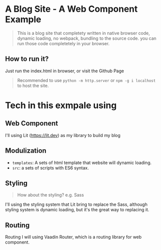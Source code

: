 # A Blog Site - A Web Component Example

> This is a blog site that completety written in native browser code, dynamic loading, no webpack, bundling to the source code. you can run those code completetely in your browser.

## How to run it?

Just run the index.html in browser, or visit the Github Page

> Recommended to use `python -m http.server` or `npm -g i localhost` to host the site.

# Tech in this exmpale using

## Web Component

I'll using Lit (https://lit.dev) as my library to build my blog

## Modulization

* `templates`: A sets of html template that website will dynamic loading.
* `src`: a sets of scripts with ES6 syntax.

## Styling

> How about the styling? e.g. Sass

I'll using the styling system that Lit bring to replace the Sass, although styling system is dynamic loading, but it's the great way to replacing it.

## Routing

Routing I will using Vaadin Router, which is a routing library for web component.